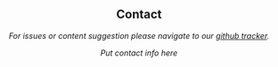 <div class="container-fluid monarch-view contact">
    <h2 class="page-title"> Contact </h2>
    <div class="contact">
        <p>
            For issues or content suggestion please navigate to our 
            <a href="https://github.com/monarch-initiative/helpdesk/issues" target="__blank">github tracker</a>.
        </p>
        <p> Put contact info here</p>
    </div>
</div>


<style lang="scss">
@import "~@/style/variables";

.contact {

    h2 {
        text-align: center;
    }
    & .contact {
        font-style: italic;
        text-align: center;
    }
}

</style>
